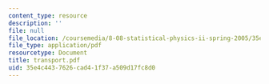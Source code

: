 ```yaml
---
content_type: resource
description: ''
file: null
file_location: /coursemedia/8-08-statistical-physics-ii-spring-2005/35e4c4437626cad41f37a509d17fc8d0_transport.pdf
file_type: application/pdf
resourcetype: Document
title: transport.pdf
uid: 35e4c443-7626-cad4-1f37-a509d17fc8d0
---
```

